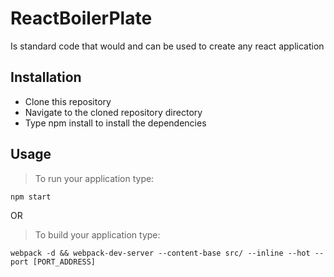 # ReactBoilerPlate
Is standard code that would and can be used to create any react application

## Installation
* Clone this repository
* Navigate to the cloned repository directory
* Type npm install to install the dependencies

## Usage

> To run your application type:
```
npm start
```
OR
> To build your application type:
```
webpack -d && webpack-dev-server --content-base src/ --inline --hot --port [PORT_ADDRESS]
```
